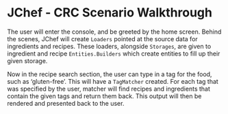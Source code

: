 # JChef - CRC Scenario Walkthrough

The user will enter the console, and be greeted by the home screen.
Behind the scenes, JChef will create `Loaders` pointed at the source data for ingredients and recipes.
These loaders, alongside `Storages`, are given to ingredient and recipe `Entities.Builders` which create entities to fill up their given storage.

Now in the recipe search section, the user can type in a tag for the food, such as ‘gluten-free’.
This will have a `TagMatcher` created.
For each tag that was specified by the user, matcher will find recipes and ingredients that contain the given tags and return them back.
This output will then be rendered and presented back to the user.
